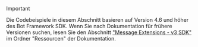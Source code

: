 > [!Important]
> Die Codebeispiele in diesem Abschnitt basieren auf Version 4.6 und höher des Bot Framework SDK. Wenn Sie nach Dokumentation für frühere Versionen suchen, lesen Sie den Abschnitt ["Message Extensions - v3 SDK"](~/resources/messaging-extension-v3/messaging-extensions-overview.md) im Ordner "Ressourcen" der Dokumentation.
